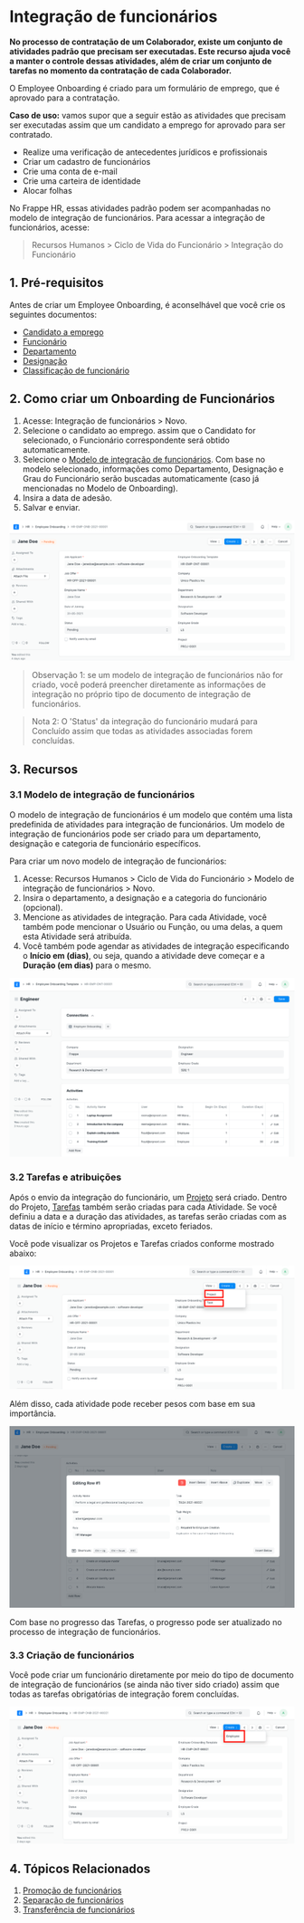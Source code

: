 # Integração de funcionários



**No processo de contratação de um Colaborador, existe um conjunto de atividades padrão que precisam ser executadas. Este recurso ajuda você a manter o controle dessas atividades, além de criar um conjunto de tarefas no momento da contratação de cada Colaborador.**


O Employee Onboarding é criado para um formulário de emprego, que é aprovado para a contratação.


**Caso de uso:** vamos supor que a seguir estão as atividades que precisam ser executadas assim que um candidato a emprego for aprovado para ser contratado.


* Realize uma verificação de antecedentes jurídicos e profissionais
* Criar um cadastro de funcionários
* Crie uma conta de e-mail
* Crie uma carteira de identidade
* Alocar folhas


No Frappe HR, essas atividades padrão podem ser acompanhadas no modelo de integração de funcionários. Para acessar a integração de funcionários, acesse:


> Recursos Humanos > Ciclo de Vida do Funcionário > Integração do Funcionário


## 1. Pré-requisitos


Antes de criar um Employee Onboarding, é aconselhável que você crie os seguintes documentos:


* [Candidato a emprego](/docs/pt/human-resources/job-applicant)
* [Funcionário](/docs/pt/human-resources/employee)
* [Departamento](/docs/pt/human-resources/department)
* [Designação](/docs/pt/human-resources/designation)
* [Classificação de funcionário](/docs/pt/human-resources/employee-grade)


## 2. Como criar um Onboarding de Funcionários


1. Acesse: Integração de funcionários > Novo.
2. Selecione o candidato ao emprego. assim que o Candidato for selecionado, o Funcionário correspondente será obtido automaticamente.
3. Selecione o [Modelo de integração de funcionários](#31-employee-onboarding-template). Com base no modelo selecionado, informações como Departamento, Designação e Grau do Funcionário serão buscadas automaticamente (caso já mencionadas no Modelo de Onboarding).
4. Insira a data de adesão.
5. Salvar e enviar.


![Modelo de integração](/files/employee-onboarding1.png)


> Observação 1: se um modelo de integração de funcionários não for criado, você poderá preencher diretamente as informações de integração no próprio tipo de documento de integração de funcionários.


> Nota 2: O 'Status' da integração do funcionário mudará para Concluído assim que todas as atividades associadas forem concluídas.


## 3. Recursos


### 3.1 Modelo de integração de funcionários


O modelo de integração de funcionários é um modelo que contém uma lista predefinida de atividades para integração de funcionários. Um modelo de integração de funcionários pode ser criado para um departamento, designação e categoria de funcionário específicos.


Para criar um novo modelo de integração de funcionários:


1. Acesse: Recursos Humanos > Ciclo de Vida do Funcionário > Modelo de integração de funcionários > Novo.
2. Insira o departamento, a designação e a categoria do funcionário (opcional).
3. Mencione as atividades de integração. Para cada Atividade, você também pode mencionar o Usuário ou Função, ou uma delas, a quem esta Atividade será atribuída.
4. Você também pode agendar as atividades de integração especificando o **Início em (dias)**, ou seja, quando a atividade deve começar e a **Duração (em dias)** para o mesmo.


![Modelo de integração](/files/onboarding-template972e99.png)


### 3.2 Tarefas e atribuições


Após o envio da integração do funcionário, um [Projeto](https://docs.erpnext.com/docs/v143/user/manual/en/projects/project) será criado. Dentro do Projeto, [Tarefas](https://docs.erpnext.com/docs/v143/user/manual/en/projects/tasks) também serão criadas para cada Atividade.
Se você definiu a data e a duração das atividades, as tarefas serão criadas com as datas de início e término apropriadas, exceto feriados.


Você pode visualizar os Projetos e Tarefas criados conforme mostrado abaixo:


![Modelo de integração](/files/project-task.png)


Além disso, cada atividade pode receber pesos com base em sua importância.


![Tarefas e atribuições](/files/employee-onboarding3.png)


Com base no progresso das Tarefas, o progresso pode ser atualizado no processo de integração de funcionários.


### 3.3 Criação de funcionários


Você pode criar um funcionário diretamente por meio do tipo de documento de integração de funcionários (se ainda não tiver sido criado) assim que todas as tarefas obrigatórias de integração forem concluídas.


![Modelo de integração](/files/onboarding-employee.png)


## 4. Tópicos Relacionados


1. [Promoção de funcionários](/docs/pt/human-resources/employee_promotion)
2. [Separação de funcionários](/docs/pt/human-resources/employee-separation)
3. [Transferência de funcionários](/docs/pt/human-resources/employee_transfer)



